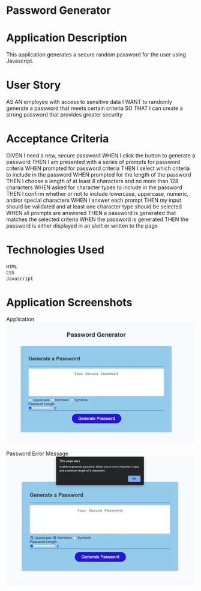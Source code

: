 # Password Generator

# Application Description
This application generates a secure random password for the user using Javascript.
# User Story
AS AN employee with access to sensitive data
I WANT to randomly generate a password that meets certain criteria
SO THAT I can create a strong password that provides greater security
# Acceptance Criteria
GIVEN I need a new, secure password
WHEN I click the button to generate a password
THEN I am presented with a series of prompts for password criteria
WHEN prompted for password criteria
THEN I select which criteria to include in the password
WHEN prompted for the length of the password
THEN I choose a length of at least 8 characters and no more than 128 characters
WHEN asked for character types to include in the password
THEN I confirm whether or not to include lowercase, uppercase, numeric, and/or special characters
WHEN I answer each prompt
THEN my input should be validated and at least one character type should be selected
WHEN all prompts are answered
THEN a password is generated that matches the selected criteria
WHEN the password is generated
THEN the password is either displayed in an alert or written to the page

# Technologies Used
    HTML
    CSS
    Javascript

# Application Screenshots
Application
![Application](assets/password-generator.png)

Password Error Message
![Error Message](assets/password-error-message.png)
